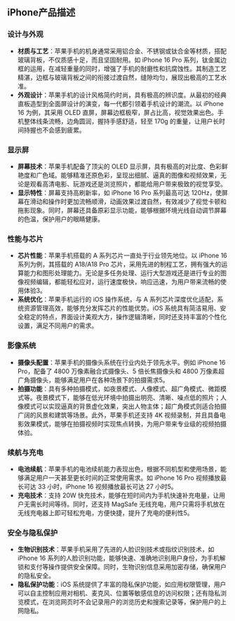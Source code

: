 ## iPhone产品描述

### 设计与外观

- **材质与工艺**：苹果手机的机身通常采用铝合金、不锈钢或钛合金等材质，搭配玻璃背板，不仅质感十足，而且坚固耐用。如 iPhone 16 Pro 系列，钛金属边框的运用，在减轻重量的同时，增强了手机的耐磨性和抗腐蚀性。其制造工艺精湛，边框与玻璃背板之间的衔接过渡自然，缝隙均匀，展现出极高的工艺水准。
- **外观设计**：苹果手机的设计风格简约时尚，具有极高的辨识度。从最初的经典直板造型到全面屏设计的演变，每一代都引领着手机设计的潮流。以 iPhone 16 为例，其采用 OLED 直屏，屏幕边框极窄，屏占比高，视觉效果出色。手机整体线条流畅，边角圆润，握持手感舒适，轻至 170g 的重量，让用户长时间持握也不会感到疲累。

### 显示屏

- **屏幕技术**：苹果手机配备了顶尖的 OLED 显示屏，具有极高的对比度、色彩鲜艳度和广色域。能够精准还原色彩，呈现出细腻、逼真的图像和视频效果，无论是观看高清电影、玩游戏还是浏览照片，都能给用户带来极致的视觉享受。
- **显示特性**：屏幕支持高刷新率，如 iPhone 16 Pro 系列最高可达 120Hz，使屏幕在滑动和操作时更加流畅顺滑，动画效果过渡自然，有效减少了视觉卡顿和拖影现象。同时，屏幕还具备原彩显示功能，能够根据环境光线自动调节屏幕的色温，保护用户的眼睛健康。

### 性能与芯片

- **芯片性能**：苹果手机搭载的 A 系列芯片一直处于行业领先地位。以 iPhone 16 系列为例，其搭载的 A18/A18 Pro 芯片，采用先进的制程工艺，拥有强大的运算能力和图形处理能力。无论是多任务处理、运行大型游戏还是进行专业的图像视频编辑，都能轻松应对，运行速度极快，响应迅速，为用户带来流畅的使用体验3。
- **系统优化**：苹果手机运行的 iOS 操作系统，与 A 系列芯片深度优化适配，系统资源管理高效，能够充分发挥芯片的性能优势。iOS 系统具有简洁易用、安全稳定的特点，界面设计美观大方，操作逻辑清晰，同时还支持丰富的个性化设置，满足不同用户的需求。

### 影像系统

- **摄像头配置**：苹果手机的摄像头系统在行业内处于领先水平。例如 iPhone 16 Pro，配备了 4800 万像素融合式摄像头、5 倍长焦摄像头和 4800 万像素超广角摄像头，能够满足用户在各种场景下的拍摄需求5。
- **拍摄功能**：具有多种拍摄模式，如夜景模式、人像模式、超广角模式、微距模式等。夜景模式下，能够在低光环境中拍摄出明亮、清晰、噪点低的照片；人像模式可以实现逼真的背景虚化效果，突出人物主体；超广角模式则适合拍摄广阔的风景和建筑等场景。此外，苹果手机还支持 4K 视频录制，并且具备电影效果模式，能够在拍摄视频时实现焦点转换，为用户带来专业级的视频拍摄体验。

### 续航与充电

- **电池续航**：苹果手机的电池续航能力表现出色，根据不同机型和使用场景，能够满足用户一天甚至更长时间的正常使用需求。如 iPhone 16 Pro 视频播放最长可达 33 小时，iPhone 16 视频播放最长可达 27 小时5。
- **充电技术**：支持 20W 快充技术，能够在短时间内为手机快速补充电量，让用户无需长时间等待。同时，还支持 MagSafe 无线充电，用户只需将手机放在无线充电器上即可轻松充电，方便快捷，提升了充电的便利性5。

### 安全与隐私保护

- **生物识别技术**：苹果手机采用了先进的人脸识别技术或指纹识别技术，如 iPhone 16 系列的人脸识别功能，能够快速、准确地识别用户身份，为手机解锁和支付等操作提供安全保障。同时，生物识别信息采用加密存储，确保用户的隐私安全。
- **隐私保护功能**：iOS 系统提供了丰富的隐私保护功能，如应用权限管理，用户可以自主控制应用对相机、麦克风、位置等敏感信息的访问权限；还有隐私浏览模式，在浏览网页时不会记录用户的浏览历史和搜索记录等，保护用户的上网隐私。